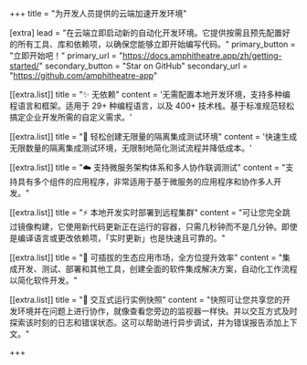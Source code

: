 +++
title = "为开发人员提供的云端加速开发环境"

[extra]
lead = "在云端立即启动新的自动化开发环境。它提供按需且预先配置好的所有工具、库和依赖项，以确保您能够立即开始编写代码。"
primary_button = "立即开始吧！"
primary_url = "https://docs.amphitheatre.app/zh/getting-started/"
secondary_button = "Star on GitHub"
secondary_url = "https://github.com/amphitheatre-app"

[[extra.list]]
title = "✨ 无依赖"
content = '无需配置本地开发环境，支持多种编程语言和框架。适用于 29+ 种编程语言，以及 400+ 技术栈。基于标准规范轻松搞定企业开发所需的自定义需求。'

[[extra.list]]
title = "🚀 轻松创建无限量的隔离集成测试环境"
content = '快速生成无限数量的隔离集成测试环境，无限制地简化测试流程并降低成本。'

[[extra.list]]
title = "☁️ 支持微服务架构体系和多人协作联调测试"
content = "支持具有多个组件的应用程序，非常适用于基于微服务的应用程序和协作多人开发。"

[[extra.list]]
title = "⚡️ 本地开发实时部署到远程集群"
content = "可让您完全跳过镜像构建，它使用新代码更新正在运行的容器，只需几秒钟而不是几分钟。即使是编译语言或更改依赖项，「实时更新」也是快速且可靠的。"

[[extra.list]]
title = "🧩 可插拔的生态应用市场，全方位提升效率"
content = "集成开发、测试、部署和其他工具，创建全面的软件集成解决方案，自动化工作流程以简化软件开发。"

[[extra.list]]
title = "📸 交互式运行实例快照"
content = "快照可让您共享您的开发环境并在问题上进行协作，就像查看您旁边的监视器一样快。并以交互方式及时探索该时刻的日志和错误状态。这可以帮助进行异步调试，并为错误报告添加上下文。"

+++
